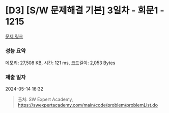# [D3] [S/W 문제해결 기본] 3일차 - 회문1 - 1215 

[문제 링크](https://swexpertacademy.com/main/code/problem/problemDetail.do?contestProbId=AV14QpAaAAwCFAYi) 

### 성능 요약

메모리: 27,508 KB, 시간: 121 ms, 코드길이: 2,053 Bytes

### 제출 일자

2024-05-14 16:32



> 출처: SW Expert Academy, https://swexpertacademy.com/main/code/problem/problemList.do